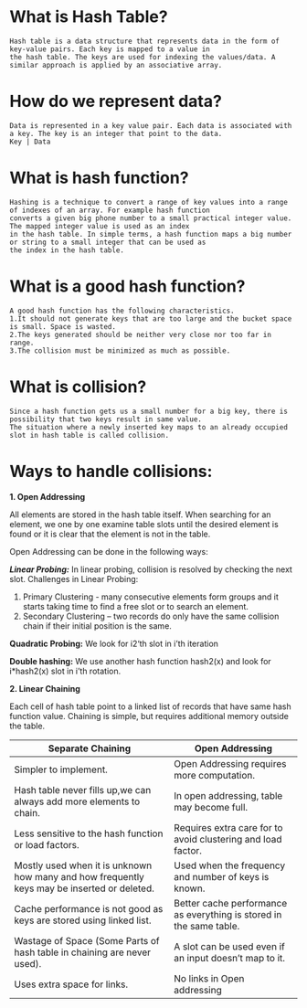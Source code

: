 # What is Hash Table? 
```
Hash table is a data structure that represents data in the form of key-value pairs. Each key is mapped to a value in 
the hash table. The keys are used for indexing the values/data. A similar approach is applied by an associative array.
```

# How do we represent data?
```
Data is represented in a key value pair. Each data is associated with a key. The key is an integer that point to the data.
Key | Data
```

# What is hash function?
```
Hashing is a technique to convert a range of key values into a range of indexes of an array. For example hash function 
converts a given big phone number to a small practical integer value. The mapped integer value is used as an index 
in the hash table. In simple terms, a hash function maps a big number or string to a small integer that can be used as 
the index in the hash table.
```

# What is a good hash function?
```
A good hash function has the following characteristics.
1.It should not generate keys that are too large and the bucket space is small. Space is wasted.
2.The keys generated should be neither very close nor too far in range.
3.The collision must be minimized as much as possible.
```

# What is collision?
```
Since a hash function gets us a small number for a big key, there is possibility that two keys result in same value. 
The situation where a newly inserted key maps to an already occupied slot in hash table is called collision.
```

# Ways to handle collisions:

**1. Open Addressing** 

All elements are stored in the hash table itself. When searching for an element, we one by one examine table slots 
until the desired element is found or it is clear that the element is not in the table.

Open Addressing can be done in the following ways:

***Linear Probing:*** 
In linear probing, collision is resolved by checking the next slot.
Challenges in Linear Probing:
1.	Primary Clustering - many consecutive elements form groups and it starts taking time to find a free slot or to search an element.  
2.	Secondary Clustering – two records do only have the same collision chain if their initial position is the same.

**Quadratic Probing:**
We look for i2‘th slot in i’th iteration

**Double hashing:**
We use another hash function hash2(x) and look for i*hash2(x) slot in i’th rotation. 

**2. Linear Chaining** 

Each cell of hash table point to a linked list of records that have same hash function value.
Chaining is simple, but requires additional memory outside the table.


|	Separate Chaining	                                      | Open Addressing |
|-------------------------------------------------------- | ------------------------------------------------------------------------
|	Simpler to implement.	                                  | Open Addressing requires more computation. |
|	Hash table never fills up,we can always add more elements to chain. | In open addressing, table may become full. |
|	Less sensitive to the hash function or load factors.	  | Requires extra care for to avoid clustering and load factor. |
|	Mostly used when it is unknown how many and how frequently keys may be inserted or deleted. | Used when the frequency and number of keys  is known. |
| Cache performance is not good as keys are stored using linked list.| Better cache performance as everything is stored in the same table. |
|	Wastage of Space (Some Parts of hash table in chaining are never used).	 | A slot can be used even if an input doesn’t map to it. |
|	Uses extra space for links.                             | 	No links in Open addressing |





















